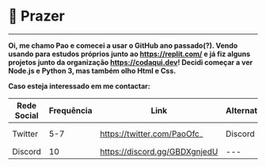 # 👋 Prazer

---

**Oi, me chamo Pao e comecei a usar o GitHub ano passado(?). Vendo usando para estudos próprios junto ao https://replit.com/ e já fiz alguns projetos junto da organização https://codaqui.dev! Decidi começar a ver Node.js e Python 3, mas também olho Html e Css.**

**Caso esteja interessado em me contactar:**

| Rede Social | Frequência | Link | Alternativa | Resultado |
| --- | --- | --- | --- | --- |
| Twitter | 5-7 | https://twitter.com/PaoOfc_ | Discord | N me procura lá |
| Discord | 10  | https://discord.gg/GBDXgnjedU | --- | É lá mn |
